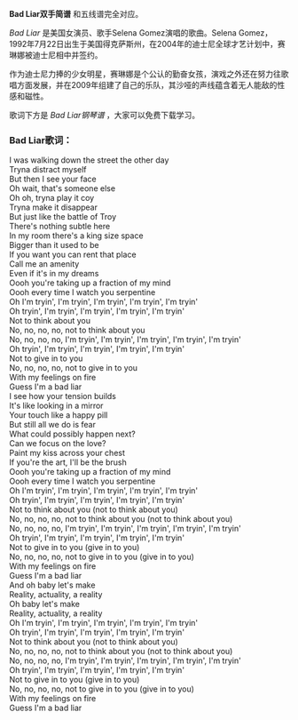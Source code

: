 

**Bad Liar双手简谱** 和五线谱完全对应。

_Bad Liar_ 是美国女演员、歌手Selena Gomez演唱的歌曲。Selena
Gomez，1992年7月22日出生于美国得克萨斯州，在2004年的迪士尼全球才艺计划中，赛琳娜被迪士尼相中并签约。

作为迪士尼力捧的少女明星，赛琳娜是个公认的勤奋女孩，演戏之外还在努力往歌唱方面发展，并在2009年组建了自己的乐队，其沙哑的声线蕴含着无人能敌的性感和磁性。

歌词下方是 _Bad Liar钢琴谱_ ，大家可以免费下载学习。

### Bad Liar歌词：

I was walking down the street the other day  
Tryna distract myself  
But then I see your face  
Oh wait, that's someone else  
Oh oh, tryna play it coy  
Tryna make it disappear  
But just like the battle of Troy  
There's nothing subtle here  
In my room there's a king size space  
Bigger than it used to be  
If you want you can rent that place  
Call me an amenity  
Even if it's in my dreams  
Oooh you're taking up a fraction of my mind  
Oooh every time I watch you serpentine  
Oh I'm tryin', I'm tryin', I'm tryin', I'm tryin', I'm tryin'  
Oh tryin', I'm tryin', I'm tryin', I'm tryin', I'm tryin'  
Not to think about you  
No, no, no, no, not to think about you  
No, no, no, no, I'm tryin', I'm tryin', I'm tryin', I'm tryin', I'm tryin'  
Oh tryin', I'm tryin', I'm tryin', I'm tryin', I'm tryin'  
Not to give in to you  
No, no, no, no, not to give in to you  
With my feelings on fire  
Guess I'm a bad liar  
I see how your tension builds  
It's like looking in a mirror  
Your touch like a happy pill  
But still all we do is fear  
What could possibly happen next?  
Can we focus on the love?  
Paint my kiss across your chest  
If you're the art, I'll be the brush  
Oooh you're taking up a fraction of my mind  
Oooh every time I watch you serpentine  
Oh I'm tryin', I'm tryin', I'm tryin', I'm tryin', I'm tryin'  
Oh tryin', I'm tryin', I'm tryin', I'm tryin', I'm tryin'  
Not to think about you (not to think about you)  
No, no, no, no, not to think about you (not to think about you)  
No, no, no, no, I'm tryin', I'm tryin', I'm tryin', I'm tryin', I'm tryin'  
Oh tryin', I'm tryin', I'm tryin', I'm tryin', I'm tryin'  
Not to give in to you (give in to you)  
No, no, no, no, not to give in to you (give in to you)  
With my feelings on fire  
Guess I'm a bad liar  
And oh baby let's make  
Reality, actuality, a reality  
Oh baby let's make  
Reality, actuality, a reality  
Oh I'm tryin', I'm tryin', I'm tryin', I'm tryin', I'm tryin'  
Oh tryin', I'm tryin', I'm tryin', I'm tryin', I'm tryin'  
Not to think about you (not to think about you)  
No, no, no, no, not to think about you (not to think about you)  
No, no, no, no, I'm tryin', I'm tryin', I'm tryin', I'm tryin', I'm tryin'  
Oh tryin', I'm tryin', I'm tryin', I'm tryin', I'm tryin'  
Not to give in to you (give in to you)  
No, no, no, no, not to give in to you (give in to you)  
With my feelings on fire  
Guess I'm a bad liar


